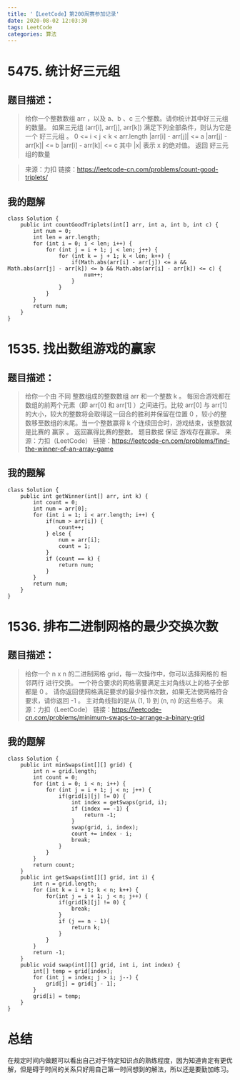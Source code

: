 ```yaml
---
title: '【LeetCode】第200周赛参加记录'
date: 2020-08-02 12:03:30
tags: LeetCode
categories: 算法
---
```

# 5475. 统计好三元组
## 题目描述：
>给你一个整数数组 arr ，以及 a、b 、c 三个整数。请你统计其中好三元组的数量。
如果三元组 (arr[i], arr[j], arr[k]) 满足下列全部条件，则认为它是一个 好三元组 。
0 <= i < j < k < arr.length
|arr[i] - arr[j]| <= a
|arr[j] - arr[k]| <= b
|arr[i] - arr[k]| <= c
其中 |x| 表示 x 的绝对值。
返回 好三元组的数量 
<!-- more -->
>来源：力扣
链接：https://leetcode-cn.com/problems/count-good-triplets/
## 我的题解
```
class Solution {
    public int countGoodTriplets(int[] arr, int a, int b, int c) {
        int num = 0;
        int len = arr.length;
        for (int i = 0; i < len; i++) {
            for (int j = i + 1; j < len; j++) {
                for (int k = j + 1; k < len; k++) {
                    if(Math.abs(arr[i] - arr[j]) <= a && Math.abs(arr[j] - arr[k]) <= b && Math.abs(arr[i] - arr[k]) <= c) {
                        num++;
                    }
                }
            }
        }
        return num;
    }
}
```
# 1535. 找出数组游戏的赢家
## 题目描述：
>给你一个由 不同 整数组成的整数数组 arr 和一个整数 k 。
每回合游戏都在数组的前两个元素（即 arr[0] 和 arr[1] ）之间进行。比较 arr[0] 与 arr[1] 的大小，较大的整数将会取得这一回合的胜利并保留在位置 0 ，较小的整数移至数组的末尾。当一个整数赢得 k 个连续回合时，游戏结束，该整数就是比赛的 赢家 。
返回赢得比赛的整数。
题目数据 保证 游戏存在赢家。
>来源：力扣（LeetCode）
链接：https://leetcode-cn.com/problems/find-the-winner-of-an-array-game
## 我的题解
```
class Solution {
    public int getWinner(int[] arr, int k) {
        int count = 0;
        int num = arr[0];
        for (int i = 1; i < arr.length; i++) {
            if(num > arr[i]) {
                count++;
            } else {
                num = arr[i];
                count = 1;
            }
            if (count == k) {
                return num;
            }
        }
        return num;
    }
}
```
# 1536. 排布二进制网格的最少交换次数
## 题目描述：
>给你一个 n x n 的二进制网格 grid，每一次操作中，你可以选择网格的 相邻两行 进行交换。
一个符合要求的网格需要满足主对角线以上的格子全部都是 0 。
请你返回使网格满足要求的最少操作次数，如果无法使网格符合要求，请你返回 -1 。
主对角线指的是从 (1, 1) 到 (n, n) 的这些格子。
>来源：力扣（LeetCode）
链接：https://leetcode-cn.com/problems/minimum-swaps-to-arrange-a-binary-grid
## 我的题解
```
class Solution {
    public int minSwaps(int[][] grid) {
        int n = grid.length;
		int count = 0;
        for (int i = 0; i < n; i++) {
        	for (int j = i + 1; j < n; j++) {
        		if(grid[i][j] != 0) {
        			int index = getSwaps(grid, i);
        			if (index == -1) {
        				return -1;
        			}
        			swap(grid, i, index);
        			count += index - i;
        			break;
        		}
        	}
        }
        return count;
    }
    public int getSwaps(int[][] grid, int i) {
		int n = grid.length;
		for (int k = i + 1; k < n; k++) {
			for(int j = i + 1; j < n; j++) {
				if(grid[k][j] != 0) {
					break;
				}
				if (j == n - 1){
					return k;
				}
			}
		}
		return -1;
	}
    public void swap(int[][] grid, int i, int index) {
		int[] temp = grid[index];
		for (int j = index; j > i; j--) {
			grid[j] = grid[j - 1];
		}
		grid[i] = temp;
	}
}
```
# 总结
在规定时间内做题可以看出自己对于特定知识点的熟练程度，因为知道肯定有更优解，但是碍于时间的关系只好用自己第一时间想到的解法，所以还是要勤加练习。